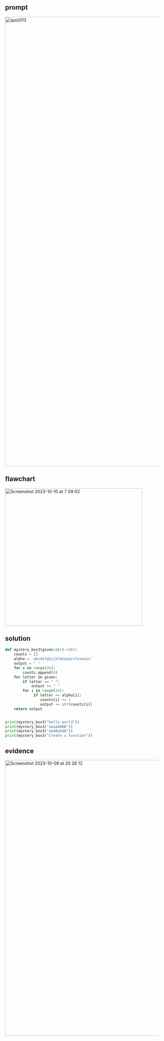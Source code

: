 

## prompt
<img width="1470" alt="quiz013" src="https://github.com/ayyyane/unit1-2024/assets/142702159/34cb2975-79a7-481a-8fb6-5beedbfa6c2f">

## flawchart
<img width="450" alt="Screenshot 2023-10-10 at 7 09 02" src="https://github.com/ayyyane/unit1-2024/assets/142702159/0e4b1375-0446-4f52-a93d-170d96a60f9d">



## solution
```.py
def mystery_box3(given:str)->str:
    counts = []
    alpha = 'abcdefghijklmnopqrstuvwxyz'
    output = " "
    for x in range(26):
        counts.append(0)
    for letter in given:
        if letter == " ":
            output += " "
        for i in range(26):
             if letter == alpha[i]:
                counts[i] += 1
                output += str(counts[i])
    return output


print(mystery_box3("hello world"))
print(mystery_box3("aaaaAABB"))
print(mystery_box3("abABabAB"))
print(mystery_box3("Create a function"))
```
## evidence
<img width="902" alt="Screenshot 2023-10-09 at 20 26 12" src="https://github.com/ayyyane/unit1-2024/assets/142702159/e4077655-a19a-41cc-a2ee-d4be0efb7b33">

